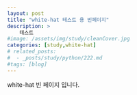 ```yaml
---
layout: post
title: "white-hat 테스트 용 빈페이지"
description: >
    테스트
#image: /assets/img/study/cleanCover.jpg
categories: [study,white-hat]
# related_posts:
#  - _posts/study/python/222.md
#tags: [blog]
---
```


white-hat 빈 페이지 입니다.